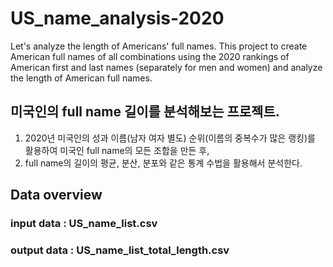 # US_name_analysis-2020
Let's analyze the length of Americans' full names. This project to create American full names of all combinations using the 2020 rankings of American first and last names (separately for men and women) and analyze the length of American full names.

## 미국인의 full name 길이를 분석해보는 프로젝트.
1. 2020년 미국인의 성과 이름(남자 여자 별도) 순위(이름의 중복수가 많은 랭킹)를 활용하여 미국인 full name의 모든 조합을 만든 후,
2. full name의 길이의 평균, 분산, 분포와 같은 통계 수법을 활용해서 분석한다.

## Data overview
### input data : US_name_list.csv
### output data : US_name_list_total_length.csv
